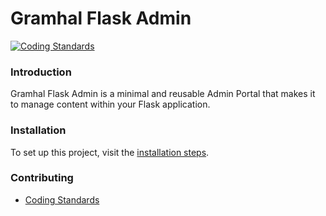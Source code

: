 # Gramhal Flask Admin

[![Coding Standards](https://github.com/Gramhal-Foundation/flask_admin/actions/workflows/lint.yml/badge.svg)](https://github.com/Gramhal-Foundation/flask_admin/actions/workflows/lint.yml)

### Introduction
Gramhal Flask Admin is a minimal and reusable Admin Portal that makes it to manage content within your Flask application.

### Installation
To set up this project, visit the [installation steps](./docs/INSTALLATION.md).

### Contributing
- [Coding Standards](./docs/CODING_STANDARDS.md)
